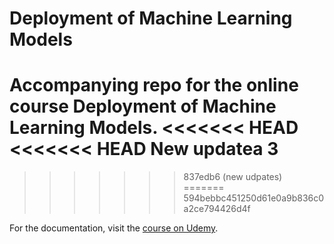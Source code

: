 # Deployment of Machine Learning Models
Accompanying repo for the online course Deployment of Machine Learning Models.
<<<<<<< HEAD
<<<<<<< HEAD
New updatea 3
=======
>>>>>>> 837edb6 (new udpates)
=======
>>>>>>> 594bebbc451250d61e0a9b836c0a2ce794426d4f

For the documentation, visit the [course on Udemy](https://www.udemy.com/deployment-of-machine-learning-models/?couponCode=TIDREPO).
